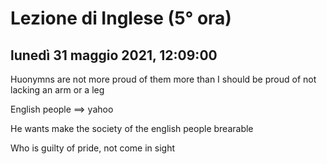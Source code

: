 

# Lezione di Inglese (5° ora)

## lunedì 31 maggio 2021, 12:09:00


Huonymns are not more proud of them more than I should be proud of not lacking an arm or a leg

English people $\implies$ yahoo

He wants make the society of the english people brearable


Who is guilty of pride, not come in sight
<!--stackedit_data:
eyJoaXN0b3J5IjpbMTcxMzcxNjU0MSwtMTcxNDMwMDU2N119
-->
